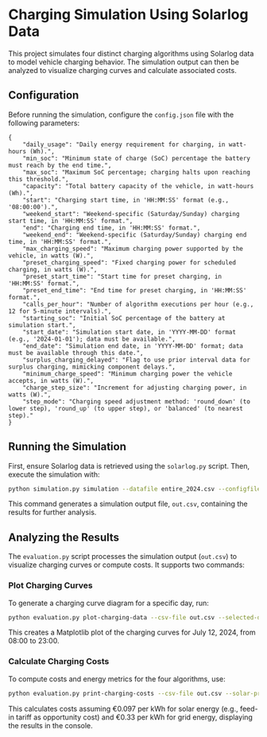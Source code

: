 # Charging Simulation Using Solarlog Data

This project simulates four distinct charging algorithms using Solarlog data to model vehicle charging behavior. The simulation output can then be analyzed to visualize charging curves and calculate associated costs.

## Configuration

Before running the simulation, configure the `config.json` file with the following parameters:

```
{
    "daily_usage": "Daily energy requirement for charging, in watt-hours (Wh).",
    "min_soc": "Minimum state of charge (SoC) percentage the battery must reach by the end time.",
    "max_soc": "Maximum SoC percentage; charging halts upon reaching this threshold.",
    "capacity": "Total battery capacity of the vehicle, in watt-hours (Wh).",
    "start": "Charging start time, in 'HH:MM:SS' format (e.g., '08:00:00').",
    "weekend_start": "Weekend-specific (Saturday/Sunday) charging start time, in 'HH:MM:SS' format.",
    "end": "Charging end time, in 'HH:MM:SS' format.",
    "weekend_end": "Weekend-specific (Saturday/Sunday) charging end time, in 'HH:MM:SS' format.",
    "max_charging_speed": "Maximum charging power supported by the vehicle, in watts (W).",
    "preset_charging_speed": "Fixed charging power for scheduled charging, in watts (W).",
    "preset_start_time": "Start time for preset charging, in 'HH:MM:SS' format.",
    "preset_end_time": "End time for preset charging, in 'HH:MM:SS' format.",
    "calls_per_hour": "Number of algorithm executions per hour (e.g., 12 for 5-minute intervals).",
    "starting_soc": "Initial SoC percentage of the battery at simulation start.",
    "start_date": "Simulation start date, in 'YYYY-MM-DD' format (e.g., '2024-01-01'); data must be available.",
    "end_date": "Simulation end date, in 'YYYY-MM-DD' format; data must be available through this date.",
    "surplus_charging_delayed": "Flag to use prior interval data for surplus charging, mimicking component delays.",
    "minimum_charge_speed": "Minimum charging power the vehicle accepts, in watts (W).",
    "charge_step_size": "Increment for adjusting charging power, in watts (W).",
    "step_mode": "Charging speed adjustment method: 'round_down' (to lower step), 'round_up' (to upper step), or 'balanced' (to nearest step)."
}
```

## Running the Simulation

First, ensure Solarlog data is retrieved using the `solarlog.py` script. Then, execute the simulation with:

```bash
python simulation.py simulation --datafile entire_2024.csv --configfile config.json --out out.csv
```

This command generates a simulation output file, `out.csv`, containing the results for further analysis.

## Analyzing the Results

The `evaluation.py` script processes the simulation output (`out.csv`) to visualize charging curves or compute costs. It supports two commands:

### Plot Charging Curves

To generate a charging curve diagram for a specific day, run:

```bash
python evaluation.py plot-charging-data --csv-file out.csv --selected-date 2024-07-12 --start-time 08:00 --end-time 23:00
```

This creates a Matplotlib plot of the charging curves for July 12, 2024, from 08:00 to 23:00.

### Calculate Charging Costs

To compute costs and energy metrics for the four algorithms, use:

```bash
python evaluation.py print-charging-costs --csv-file out.csv --solar-price 0.097 --grid-price 0.33
```

This calculates costs assuming €0.097 per kWh for solar energy (e.g., feed-in tariff as opportunity cost) and €0.33 per kWh for grid energy, displaying the results in the console.